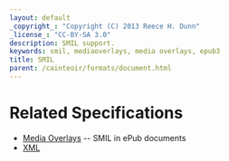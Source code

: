 ```yaml
---
layout: default
_copyright_: "Copyright (C) 2013 Reece H. Dunn"
_license_: "CC-BY-SA 3.0"
description: SMIL support.
keywords: smil, mediaoverlays, media overlays, epub3
title: SMIL
parent: /cainteoir/formats/document.html
---
```


# Related Specifications

*  [Media Overlays](mediaoverlays) -- SMIL in ePub documents
*  [XML](xml)
